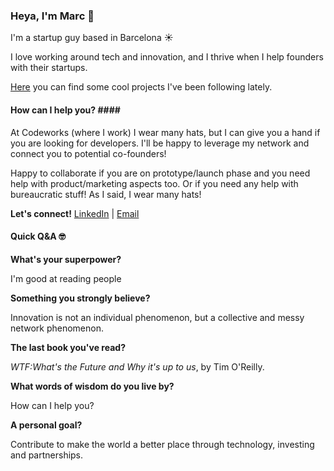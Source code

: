 ### Heya, I'm Marc 👋

I'm a startup guy based in Barcelona ☀️

I love working around tech and innovation, and I thrive when I help founders with their startups.

[Here](https://github.com/marcalsius?tab=stars) you can find some cool projects I've been following lately.

#### How can I help you? ####

At Codeworks (where I work) I wear many hats, but I can give you a hand if you are looking for developers. I'll be happy to leverage my network and connect you to potential co-founders! 

Happy to collaborate if you are on prototype/launch phase and you need help with product/marketing aspects too. Or if you need any help with bureaucratic stuff! As I said, I wear many hats!

**Let's connect!** [LinkedIn](https://www.linkedin.com/in/marc-alsius/) | [Email](mailto:alsius.marc@gmail.com)


#### Quick Q&A 🤓 ####

**What's your superpower?**

  I'm good at reading people

**Something you strongly believe?** 

  Innovation is not an individual phenomenon, but a collective and messy network phenomenon.

**The last book you've read?**

  *WTF:What's the Future and Why it's up to us*, by Tim O'Reilly.

**What words of wisdom do you live by?**

  How can I help you?
  
**A personal goal?**

Contribute to make the world a better place through technology, investing and partnerships.



